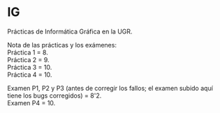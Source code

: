 # IG
Prácticas de Informática Gráfica en la UGR.

Nota de las prácticas y los exámenes:  
Práctica 1 = 8.  
Práctica 2 = 9.  
Práctica 3 = 10.  
Práctica 4 = 10.  

Examen P1, P2 y P3 (antes de corregir los fallos; el examen subido aquí tiene los bugs corregidos) = 8'2.  
Examen P4 = 10.  
